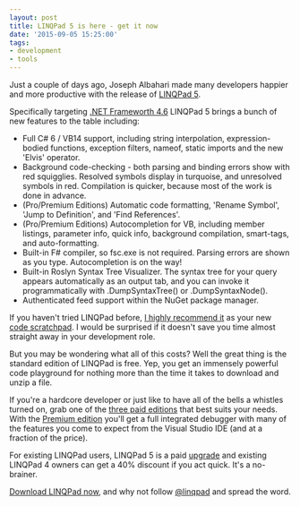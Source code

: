 ```yaml
---
layout: post
title: LINQPad 5 is here - get it now
date: '2015-09-05 15:25:00'
tags:
- development
- tools
---
```


Just a couple of days ago, Joseph Albahari made many developers happier and more productive with the release of [LINQPad 5](http://www.linqpad.net/Download.aspx#LINQPad5).

Specifically targeting [.NET Frameworth 4.6](https://www.microsoft.com/en-us/download/details.aspx?id=48130) LINQPad 5 brings a bunch of new features to the table including:

- Full C# 6 / VB14 support, including string interpolation, expression-bodied functions, exception filters, nameof, static imports and the new 'Elvis' operator.
- Background code-checking - both parsing and binding errors show with red squigglies. Resolved symbols display in turquoise, and unresolved symbols in red. Compilation is quicker, because most of the work is done in advance.
- (Pro/Premium Editions) Automatic code formatting, 'Rename Symbol', 'Jump to Definition', and 'Find References'.
- (Pro/Premium Editions) Autocompletion for VB, including member listings, parameter info, quick info, background compilation, smart-tags, and auto-formatting.
- Built-in F# compiler, so fsc.exe is not required. Parsing errors are shown as you type. Autocompletion is on the way!
- Built-in Roslyn Syntax Tree Visualizer. The syntax tree for your query appears automatically as an output tab, and you can invoke it programmatically with .DumpSyntaxTree() or .DumpSyntaxNode().
- Authenticated feed support within the NuGet package manager.

If you haven't tried LINQPad before, [I highly recommend it](/linqpad-the-ultimate-code-scratchpad/) as your new [code scratchpad](/linqpad-the-ultimate-code-scratchpad/). I would be surprised if it doesn't save you time almost straight away in your development role.

But you may be wondering what all of this costs? Well the great thing is the standard edition of LINQPad is free. Yep, you get an immensely powerful code playground for nothing more than the time it takes to download and unzip a file.

If you're a hardcore developer or just like to have all of the bells a whistles turned on, grab one of the [three paid editions](http://www.linqpad.net/Purchase.aspx) that best suits your needs. With the [Premium edition](http://www.linqpad.net/Purchase.aspx) you'll get a full integrated debugger with many of the features you come to expect from the Visual Studio IDE (and at a fraction of the price).

For existing LINQPad users, LINQPad 5 is a paid [upgrade](http://www.linqpad.net/CustomUpgrade.aspx) and existing LINQPad 4 owners can get a 40% discount if you act quick. It's a no-brainer.

[Download LINQPad now](http://www.linqpad.net/Download.aspx), and why not follow [@linqpad](https://twitter.com/linqpad) and spread the word.